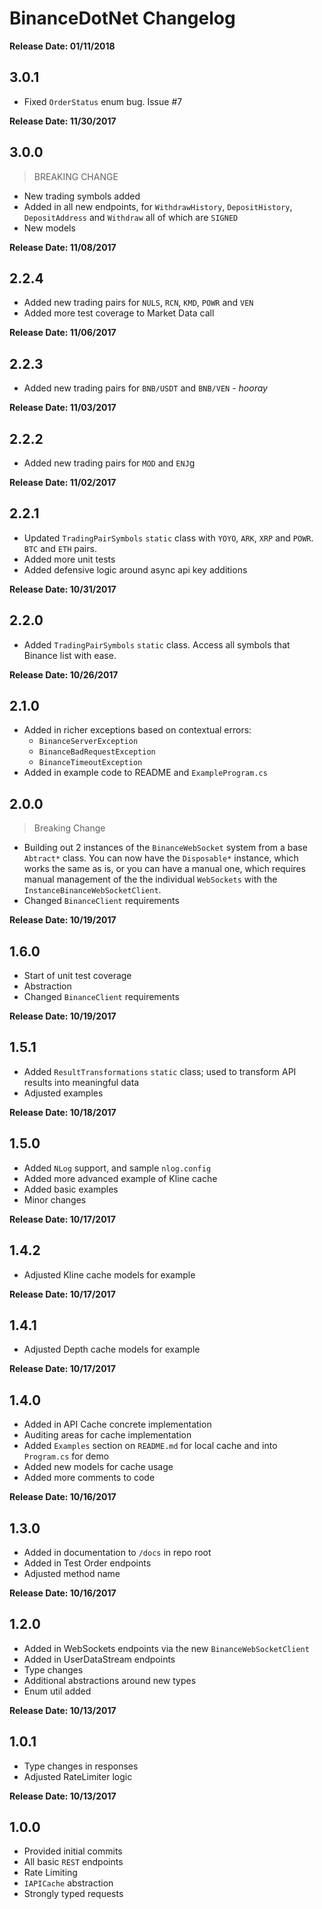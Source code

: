 # BinanceDotNet Changelog

**Release Date: 01/11/2018**
## 3.0.1
- Fixed `OrderStatus` enum bug. Issue #7

**Release Date: 11/30/2017**
## 3.0.0
>BREAKING CHANGE
- New trading symbols added
- Added in all new endpoints, for `WithdrawHistory`, `DepositHistory`, `DepositAddress` and `Withdraw` all of which are `SIGNED`
- New models

**Release Date: 11/08/2017**
## 2.2.4
- Added new trading pairs for `NULS`, `RCN`, `KMD`, `POWR` and `VEN`
- Added more test coverage to Market Data call

**Release Date: 11/06/2017**
## 2.2.3
- Added new trading pairs for `BNB/USDT` and `BNB/VEN` - *hooray*

**Release Date: 11/03/2017**
## 2.2.2
- Added new trading pairs for `MOD` and `ENJ`g

**Release Date: 11/02/2017**
## 2.2.1
- Updated `TradingPairSymbols` `static` class with `YOYO`, `ARK`, `XRP` and `POWR`. `BTC` and `ETH` pairs.
- Added more unit tests
- Added defensive logic around async api key additions

**Release Date: 10/31/2017**
## 2.2.0
- Added `TradingPairSymbols` `static` class. Access all symbols that Binance list with ease.

**Release Date: 10/26/2017**
## 2.1.0
- Added in richer exceptions based on contextual errors:
  - `BinanceServerException`
  - `BinanceBadRequestException`
  - `BinanceTimeoutException`
- Added in example code to README and `ExampleProgram.cs`

## 2.0.0
> Breaking Change
- Building out 2 instances of the `BinanceWebSocket` system from a base `Abtract*` class. You can now have the `Disposable*` instance, which works the same as is, or you can have a manual one, which requires manual management of the the individual `WebSockets` with the `InstanceBinanceWebSocketClient`.
- Changed `BinanceClient` requirements

**Release Date: 10/19/2017**
## 1.6.0
- Start of unit test coverage
- Abstraction
- Changed `BinanceClient` requirements

**Release Date: 10/19/2017**
## 1.5.1
- Added `ResultTransformations` `static` class; used to transform API results into meaningful data
- Adjusted examples

**Release Date: 10/18/2017**
## 1.5.0
- Added `NLog` support, and sample `nlog.config`
- Added more advanced example of Kline cache
- Added basic examples
- Minor changes

**Release Date: 10/17/2017**
## 1.4.2
- Adjusted Kline cache models for example

**Release Date: 10/17/2017**
## 1.4.1
- Adjusted Depth cache models for example

**Release Date: 10/17/2017**
## 1.4.0
- Added in API Cache concrete implementation
- Auditing areas for cache implementation
- Added `Examples` section on `README.md` for local cache and into `Program.cs` for demo
- Added new models for cache usage
- Added more comments to code

**Release Date: 10/16/2017**
## 1.3.0
- Added in documentation to `/docs` in repo root
- Added in Test Order endpoints
- Adjusted method name

**Release Date: 10/16/2017**
## 1.2.0
- Added in WebSockets endpoints via the new `BinanceWebSocketClient`
- Added in UserDataStream endpoints
- Type changes
- Additional abstractions around new types
- Enum util added

**Release Date: 10/13/2017**
## 1.0.1
- Type changes in responses
- Adjusted RateLimiter logic

**Release Date: 10/13/2017**
## 1.0.0
- Provided initial commits
- All basic `REST` endpoints
- Rate Limiting
- `IAPICache` abstraction
- Strongly typed requests

